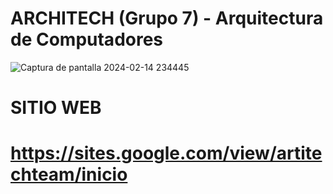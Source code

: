 # ARCHITECH (Grupo 7) - Arquitectura de Computadores	

![Captura de pantalla 2024-02-14 234445](https://github.com/Fitman22/ArchiTech/assets/124414206/9468dd40-597f-4d19-8d31-6fcf8fc518c1)
   
# SITIO WEB
# https://sites.google.com/view/artitechteam/inicio
